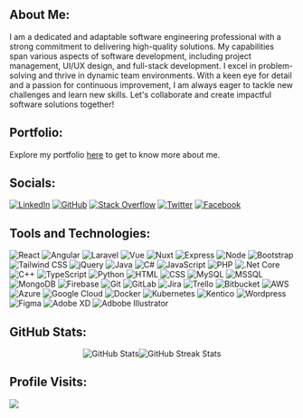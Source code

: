 ## About Me:

I am a dedicated and adaptable software engineering professional with a strong commitment to delivering high-quality solutions. My capabilities span various aspects of software development, including project management, UI/UX design, and full-stack development. I excel in problem-solving and thrive in dynamic team environments. With a keen eye for detail and a passion for continuous improvement, I am always eager to tackle new challenges and learn new skills. Let's collaborate and create impactful software solutions together!

## Portfolio:

Explore my portfolio [here](https://lankesh.vercel.app) to get to know more about me.


## Socials:

[![LinkedIn](https://img.icons8.com/?size=30&id=13930&format=png&color=000000)](https://linkedin.com/in/lankeshhalangoda) [![GitHub](https://img.icons8.com/?size=30&id=46565&format=png&color=000000)](https://github.com/lankeshhalangoda) [![Stack Overflow](https://img.icons8.com/?size=30&id=13955&format=png&color=000000)](https://stackoverflow.com/users/23758725/lankesh-halangoda) [![Twitter](https://img.icons8.com/?size=30&id=phOKFKYpe00C&format=png&color=656b66)](https://twitter.com/lankelk) [![Facebook](https://img.icons8.com/?size=30&id=13912&format=png&color=000000)](https://www.facebook.com/reallankelk)
 
## Tools and Technologies:

![React](https://img.icons8.com/?size=30&id=123603&format=png&color=000000) ![Angular](https://img.icons8.com/?size=30&id=71257&format=png&color=000000) ![Laravel](https://img.icons8.com/?size=30&id=hUvxmdu7Rloj&format=png&color=000000) ![Vue](https://img.icons8.com/?size=30&id=rY6agKizO9eb&format=png&color=000000) ![Nuxt](https://img.icons8.com/?size=30&id=nvrsJYs7j9Vb&format=png&color=000000) ![Express](https://img.icons8.com/?size=30&id=WNoJgbzDr3i2&format=png&color=000000) ![Node](https://img.icons8.com/?size=30&id=hsPbhkOH4FMe&format=png&color=000000) ![Bootstrap](https://img.icons8.com/?size=30&id=EzPCiQUqWWEa&format=png&color=000000) ![Tailwind CSS](https://img.icons8.com/?size=30&id=4PiNHtUJVbLs&format=png&color=000000) ![jQuery](https://img.icons8.com/?size=30&id=yWv6GQVz58uJ&format=png&color=000000) ![Java](https://img.icons8.com/?size=30&id=13679&format=png&color=000000) ![C#](https://img.icons8.com/?size=30&id=45490&format=png&color=000000) ![JavaScript](https://img.icons8.com/?size=30&id=108784&format=png&color=000000) ![PHP](https://img.icons8.com/?size=30&id=fAMVO_fuoOuC&format=png&color=000000) ![.Net Core](https://img.icons8.com/?size=30&id=1BC75jFEBED6&format=png&color=000000) ![C++](https://img.icons8.com/?size=30&id=40669&format=png&color=000000) ![TypeScript](https://img.icons8.com/?size=30&id=uJM6fQYqDaZK&format=png&color=000000) ![Python](https://img.icons8.com/?size=30&id=13441&format=png&color=000000) ![HTML](https://img.icons8.com/?size=30&id=20909&format=png&color=000000) ![CSS](https://img.icons8.com/?size=30&id=21278&format=png&color=000000) ![MySQL](https://img.icons8.com/?size=30&id=9nLaR5KFGjN0&format=png&color=000000) ![MSSQL](https://img.icons8.com/?size=30&id=laYYF3dV0Iew&format=png&color=000000) ![MongoDB](https://img.icons8.com/?size=30&id=bosfpvRzNOG8&format=png&color=000000) ![Firebase](https://img.icons8.com/?size=30&id=62452&format=png&color=000000) ![Git](https://img.icons8.com/?size=30&id=20906&format=png&color=000000) ![GitLab](https://img.icons8.com/?size=30&id=34886&format=png&color=000000) ![Jira](https://img.icons8.com/?size=25&id=x2g9nPCwQPOn&format=png&color=000000) ![Trello](https://img.icons8.com/?size=25&id=EREcg1COGLlB&format=png&color=000000) ![Bitbucket](https://img.icons8.com/?size=25&id=oROcPah5ues6&format=png&color=000000) ![AWS](https://img.icons8.com/?size=30&id=33039&format=png&color=000000) ![Azure](https://img.icons8.com/?size=30&id=81727&format=png&color=000000) ![Google Cloud](https://img.icons8.com/?size=30&id=20774&format=png&color=000000) ![Docker](https://img.icons8.com/?size=30&id=LdUzF8b5sz2R&format=png&color=000000) ![Kubernetes](https://img.icons8.com/?size=30&id=cvzmaEA4kC0o&format=png&color=000000) ![Kentico](https://img.icons8.com/?size=25&id=gjVkeGTRPkpG&format=png&color=000000) ![Wordpress](https://img.icons8.com/?size=30&id=13664&format=png&color=000000) ![Figma](https://img.icons8.com/?size=30&id=zfHRZ6i1Wg0U&format=png&color=000000) ![Adobe XD](https://img.icons8.com/?size=30&id=4VVL78edhbW9&format=png&color=000000) ![Adbobe Illustrator](https://img.icons8.com/?size=30&id=13631&format=png&color=000000)

## GitHub Stats:

<div style="display: flex; justify-content: center; align-items: center;">
    <img src="https://github-readme-stats.vercel.app/api?username=lankeshhalangoda&theme=radical&hide_border=false&include_all_commits=false&count_private=false" alt="GitHub Stats" />
    <img src="https://github-readme-streak-stats.herokuapp.com/?user=lankeshhalangoda&theme=radical&hide_border=false" alt="GitHub Streak Stats" />
</div>

## Profile Visits:
[![](https://visitcount.itsvg.in/api?id=lankeshhalangoda&icon=0&color=0)](https://visitcount.itsvg.in)
